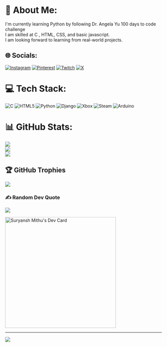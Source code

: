 # 💫 About Me:
I'm currently learning Python by following Dr. Angela Yu 100 days to code challenge<br>I am skilled at C , HTML, CSS, and basic javascript.<br>I am looking forward to learning from real-world projects.<br>


## 🌐 Socials:
[![Instagram](https://img.shields.io/badge/Instagram-%23E4405F.svg?logo=Instagram&logoColor=white)](https://instagram.com/@larzival2811) [![Pinterest](https://img.shields.io/badge/Pinterest-%23E60023.svg?logo=Pinterest&logoColor=white)](https://pinterest.com/suryanshmithu) [![Twitch](https://img.shields.io/badge/Twitch-%239146FF.svg?logo=Twitch&logoColor=white)](https://twitch.tv/larzival04) [![X](https://img.shields.io/badge/X-black.svg?logo=X&logoColor=white)](https://x.com/@suryanshmithu3) 

# 💻 Tech Stack:
![C](https://img.shields.io/badge/c-%2300599C.svg?style=for-the-badge&logo=c&logoColor=white) ![HTML5](https://img.shields.io/badge/html5-%23E34F26.svg?style=for-the-badge&logo=html5&logoColor=white) ![Python](https://img.shields.io/badge/python-3670A0?style=for-the-badge&logo=python&logoColor=ffdd54) ![Django](https://img.shields.io/badge/django-%23092E20.svg?style=for-the-badge&logo=django&logoColor=white) ![Xbox](https://img.shields.io/badge/xbox-%23107C10.svg?style=for-the-badge&logo=xbox&logoColor=white) ![Steam](https://img.shields.io/badge/steam-%23000000.svg?style=for-the-badge&logo=steam&logoColor=white) ![Arduino](https://img.shields.io/badge/-Arduino-00979D?style=for-the-badge&logo=Arduino&logoColor=white)
# 📊 GitHub Stats:
![](https://github-readme-stats.vercel.app/api?username=suryansh3&theme=dark&hide_border=false&include_all_commits=false&count_private=false)<br/>
![](https://github-readme-streak-stats.herokuapp.com/?user=suryansh3&theme=dark&hide_border=false)<br/>
![](https://github-readme-stats.vercel.app/api/top-langs/?username=suryansh3&theme=dark&hide_border=false&include_all_commits=false&count_private=false&layout=compact)

## 🏆 GitHub Trophies
![](https://github-profile-trophy.vercel.app/?username=suryansh3&theme=radical&no-frame=false&no-bg=true&margin-w=4)

### ✍️ Random Dev Quote
![](https://quotes-github-readme.vercel.app/api?type=horizontal&theme=tokyonight)

<a href="https://app.daily.dev/suryanshmithu3">
<img src="https://api.daily.dev/devcards/v2/sfYBWtzQTzVYS8Ht0yTJm.png?type=default&r=b8i" width="356" alt="Suryansh Mithu's Dev Card"/>
</a>

---
[![](https://visitcount.itsvg.in/api?id=suryansh3&icon=2&color=0)](https://visitcount.itsvg.in)

